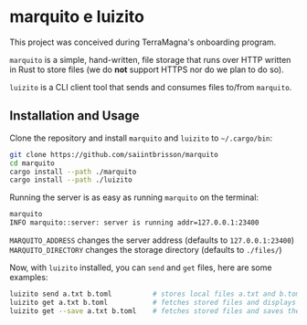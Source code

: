 # marquito e luizito

This project was conceived during TerraMagna's onboarding program.

`marquito` is a simple, hand-written, file storage that runs over HTTP written in Rust to store files (we do **not** support HTTPS nor do we plan to do so). 

`luizito` is a CLI client tool that sends and consumes files to/from `marquito`.

## Installation and Usage

Clone the repository and install `marquito` and `luizito` to `~/.cargo/bin`:

```sh
git clone https://github.com/saiintbrisson/marquito
cd marquito
cargo install --path ./marquito
cargo install --path ./luizito
```

Running the server is as easy as running `marquito` on the terminal:
```sh
marquito
INFO marquito::server: server is running addr=127.0.0.1:23400
```

`MARQUITO_ADDRESS` changes the server address (defaults to `127.0.0.1:23400`)
`MARQUITO_DIRECTORY` changes the storage directory (defaults to `./files/`)

Now, with `luizito` installed, you can `send` and `get` files, here are some examples:

```sh
luizito send a.txt b.toml          # stores local files a.txt and b.toml
luizito get a.txt b.toml           # fetches stored files and displays them
luizito get --save a.txt b.toml    # fetches stored files and saves them to disk
```

